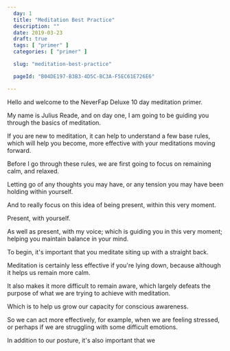 ```yaml
---
  day: 1
  title: "Meditation Best Practice"
  description: ""
  date: 2019-03-23
  draft: true
  tags: [ "primer" ]
  categories: [ "primer" ]

  slug: "meditation-best-practice"

  pageId: "B04DE197-B3B3-4D5C-BC3A-F5EC61E726E6"

---
```




Hello and welcome to the NeverFap Deluxe 10 day meditation primer.

My name is Julius Reade, and on day one, I am going to be guiding you through the basics of meditation.

If you are new to meditation, it can help to understand a few base rules, which will help you become, more effective with your meditations moving forward.

Before I go through these rules, we are first going to focus on remaining calm, and relaxed.

Letting go of any thoughts you may have, or any tension you may have been holding within yourself.

And to really focus on this idea of being present, within this very moment.

Present, with yourself.

As well as present, with my voice; which is guiding you in this very moment; helping you maintain balance in your mind.



To begin, it's important that you meditate siting up with a straight back.

Meditation is certainly less effective if you're lying down, because although it helps us remain more calm.

It also makes it more difficult to remain aware, which largely defeats the purpose of what we are trying to achieve with meditation.

Which is to help us grow our capacity for conscious awareness.

So we can act more effectively, for example, when we are feeling stressed, or perhaps if we are struggling with some difficult emotions.

In addition to our posture, it's also important that we

